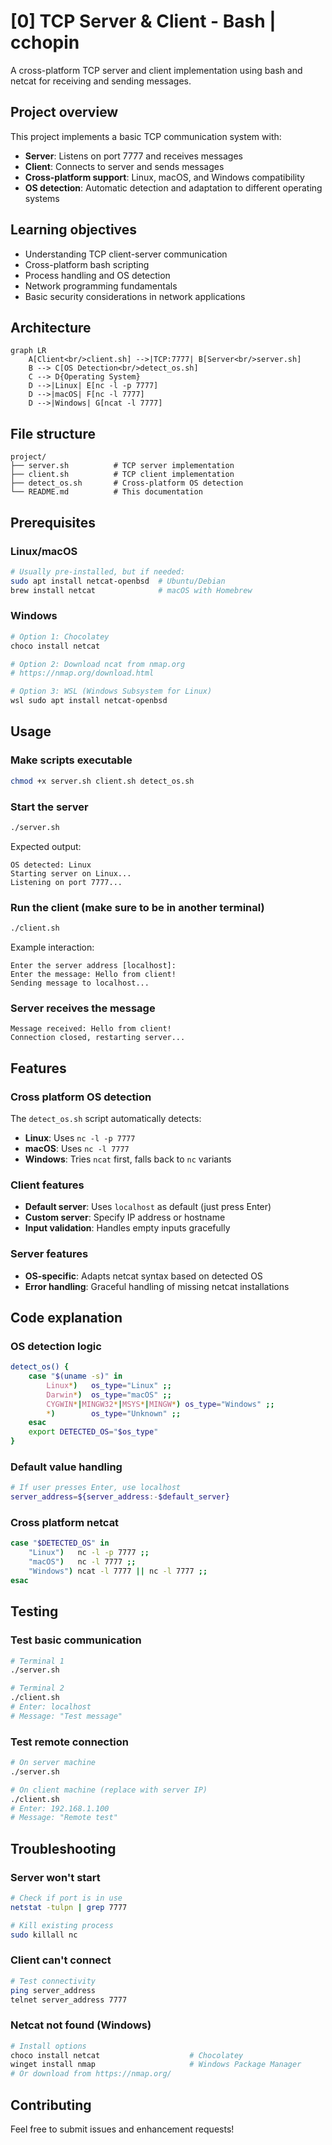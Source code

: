 # [0] TCP Server & Client - Bash | cchopin

A cross-platform TCP server and client implementation using bash and netcat for receiving and sending messages.

## Project overview

This project implements a basic TCP communication system with:
- **Server**: Listens on port 7777 and receives messages
- **Client**: Connects to server and sends messages
- **Cross-platform support**: Linux, macOS, and Windows compatibility
- **OS detection**: Automatic detection and adaptation to different operating systems

## Learning objectives

- Understanding TCP client-server communication
- Cross-platform bash scripting
- Process handling and OS detection
- Network programming fundamentals
- Basic security considerations in network applications

## Architecture

```mermaid
graph LR
    A[Client<br/>client.sh] -->|TCP:7777| B[Server<br/>server.sh]
    B --> C[OS Detection<br/>detect_os.sh]
    C --> D{Operating System}
    D -->|Linux| E[nc -l -p 7777]
    D -->|macOS| F[nc -l 7777]
    D -->|Windows| G[ncat -l 7777]
```

## File structure

```
project/
├── server.sh          # TCP server implementation
├── client.sh          # TCP client implementation
├── detect_os.sh       # Cross-platform OS detection
└── README.md          # This documentation
```

## Prerequisites

### Linux/macOS
```bash
# Usually pre-installed, but if needed:
sudo apt install netcat-openbsd  # Ubuntu/Debian
brew install netcat              # macOS with Homebrew
```

### Windows
```bash
# Option 1: Chocolatey
choco install netcat

# Option 2: Download ncat from nmap.org
# https://nmap.org/download.html

# Option 3: WSL (Windows Subsystem for Linux)
wsl sudo apt install netcat-openbsd
```

## Usage

### Make scripts executable
```bash
chmod +x server.sh client.sh detect_os.sh
```

### Start the server
```bash
./server.sh
```
Expected output:
```
OS detected: Linux
Starting server on Linux...
Listening on port 7777...
```

### Run the client (make sure to be in another terminal)
```bash
./client.sh
```
Example interaction:
```
Enter the server address [localhost]:
Enter the message: Hello from client!
Sending message to localhost...
```

### Server receives the message
```
Message received: Hello from client!
Connection closed, restarting server...
```

## Features

### Cross platform OS detection
The `detect_os.sh` script automatically detects:
- **Linux**: Uses `nc -l -p 7777`
- **macOS**: Uses `nc -l 7777`
- **Windows**: Tries `ncat` first, falls back to `nc` variants

### Client features
- **Default server**: Uses `localhost` as default (just press Enter)
- **Custom server**: Specify IP address or hostname
- **Input validation**: Handles empty inputs gracefully

### Server features
- **OS-specific**: Adapts netcat syntax based on detected OS
- **Error handling**: Graceful handling of missing netcat installations

## Code explanation

### OS detection logic
```bash
detect_os() {
    case "$(uname -s)" in
        Linux*)   os_type="Linux" ;;
        Darwin*)  os_type="macOS" ;;
        CYGWIN*|MINGW32*|MSYS*|MINGW*) os_type="Windows" ;;
        *)        os_type="Unknown" ;;
    esac
    export DETECTED_OS="$os_type"
}
```

### Default value handling
```bash
# If user presses Enter, use localhost
server_address=${server_address:-$default_server}
```

### Cross platform netcat
```bash
case "$DETECTED_OS" in
    "Linux")   nc -l -p 7777 ;;
    "macOS")   nc -l 7777 ;;
    "Windows") ncat -l 7777 || nc -l 7777 ;;
esac
```

## Testing

### Test basic communication
```bash
# Terminal 1
./server.sh

# Terminal 2
./client.sh
# Enter: localhost
# Message: "Test message"
```

### Test remote connection
```bash
# On server machine
./server.sh

# On client machine (replace with server IP)
./client.sh
# Enter: 192.168.1.100
# Message: "Remote test"
```
## Troubleshooting

### Server won't start
```bash
# Check if port is in use
netstat -tulpn | grep 7777

# Kill existing process
sudo killall nc
```

### Client can't connect
```bash
# Test connectivity
ping server_address
telnet server_address 7777
```

### Netcat not found (Windows)
```bash
# Install options
choco install netcat                    # Chocolatey
winget install nmap                     # Windows Package Manager
# Or download from https://nmap.org/
```

## Contributing

Feel free to submit issues and enhancement requests!
